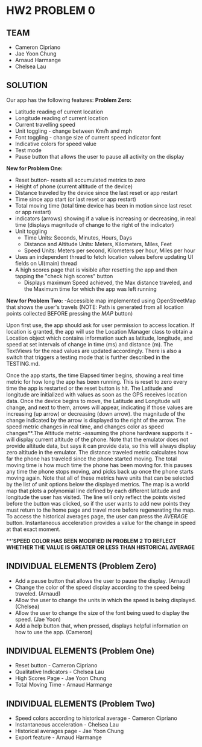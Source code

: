 # HW2 PROBLEM 0

## TEAM
- Cameron Cipriano
- Jae Yoon Chung
- Arnaud Harmange 
- Chelsea Lau

## SOLUTION
 
 Our app has the following features:
**Problem Zero:**
 - Latitude reading of current location
 - Longitude reading of current location
 - Current travelling speed
 - Unit toggling - change between Km/h and mph 
 - Font toggling - change size of current speed indicator font
 - Indicative colors for speed value
 - Test mode
 - Pause button that allows the user to pause all activity on the display

**New for Problem One:**
 - Reset button- resets all accumulated metrics to zero
 - Height of phone (current altitude of the device)
 - Distance traveled by the device since the last reset or app restart
 - Time since app start (or last reset or app restart)
 - Total moving time (total time device has been in motion since last reset or app restart)
 - indicators (arrows) showing if a value is increasing or decreasing, in real time (displays magnitude of change to the right of the indicator)
 - Unit toggling
   - Time Units: Seconds, Minutes, Hours, Days
   - Distance and Altitude Units: Meters, Kilometers, Miles, Feet
   - Speed Units: Meters per second, Kilometers per hour, Miles per hour
 - Uses an independent thread to fetch location values before updating UI fields on UI(main) thread
 - A high scores page that is visible after resetting the app and then tapping the "check high scores" button
   - Displays maximum Speed achieved, the Max distance traveled, and the Maximum time for which the app was left running

**New for Problem Two:**
-Accessible map implemented using OpenStreetMap that shows the user's travels (NOTE: Path is generated from all location points collected BEFORE pressing the _MAP_ button)


 Upon first use, the app should ask for user permission to access location. If location is granted, the app will use the Location Manager class to obtain a Location object which contains information such as latitude, longitude, and speed at set intervals of change in time (ms) and distance (m). The TextViews for the read values are updated accordingly.
 There is also a switch that triggers a testing mode that is further described in the TESTING.md. 

Once the app starts, the time Elapsed timer begins, showing a real time metric for how long the app has been running. This is reset to zero every time the app is restarted or the reset button is hit.
The Latitude and longitude are initialized with values as soon as the GPS receives location data. Once the device begins to move, the Latitude and Longitude will change, and next to them, arrows will appear,
indicating if those values are increasing (up arrow) or decreasing (down arrow). the magnitude of the change indicated by the arrow is displayed to the right of the arrow. The speed metric changes in real time,
and changes color as speed changes**.The Altitude metric -assuming the phone hardware supports it - will display current altitude of the phone. Note that the emulator does not provide altitude data, but says it 
can provide data, so this will always display zero altitude in the emulator. The distance traveled metric calculates how far the phone has traveled since the phone started moving. The total moving time is 
how much time the phone has been moving for. this pauses any time the phone stops moving, and picks back up once the phone starts moving again. Note that all of these metrics have units
that can be selected by the list of unit options below the displayed metrics. 
The map is a world map that plots a polynomial line defined by each different latitude and longitude the user has visited. The line will only reflect the points visited before the button was clicked, so if the user wants to add new points they must return to the home page and travel more before regenerating the map. To access the historical averages page, the user can press the _AVERAGE_ button. Instantaneous acceleration provides a value for the change in speed at that exact moment.

**'**SPEED COLOR HAS BEEN MODIFIED IN PROBLEM 2 TO REFLECT WHETHER THE VALUE IS GREATER OR LESS THAN HISTORICAL AVERAGE** 

 ## INDIVIDUAL ELEMENTS (Problem Zero)
- Add a pause button that allows the user to pause the display. (Arnaud)
- Change the color of the speed display according to the speed being traveled. (Arnaud)
- Allow the user to change the units in which the speed is being displayed. (Chelsea)
- Allow the user to change the size of the font being used to display the speed. (Jae Yoon)
- Add a help button that, when pressed, displays helpful information on how to use the app. (Cameron)

## INDIVIDUAL ELEMENTS (Problem One)
- Reset button - Cameron Cipriano
- Qualitative Indicators - Chelsea Lau
- High Scores Page - Jae Yoon Chung
- Total Moving Time - Arnaud Harmange

## INDIVIDUAL ELEMENTS (Problem Two)
- Speed colors according to historical average - Cameron Cipriano
- Instantaneous acceleration - Chelsea Lau
- Historical averages page - Jae Yoon Chung
- Export feature - Arnaud Harmange
